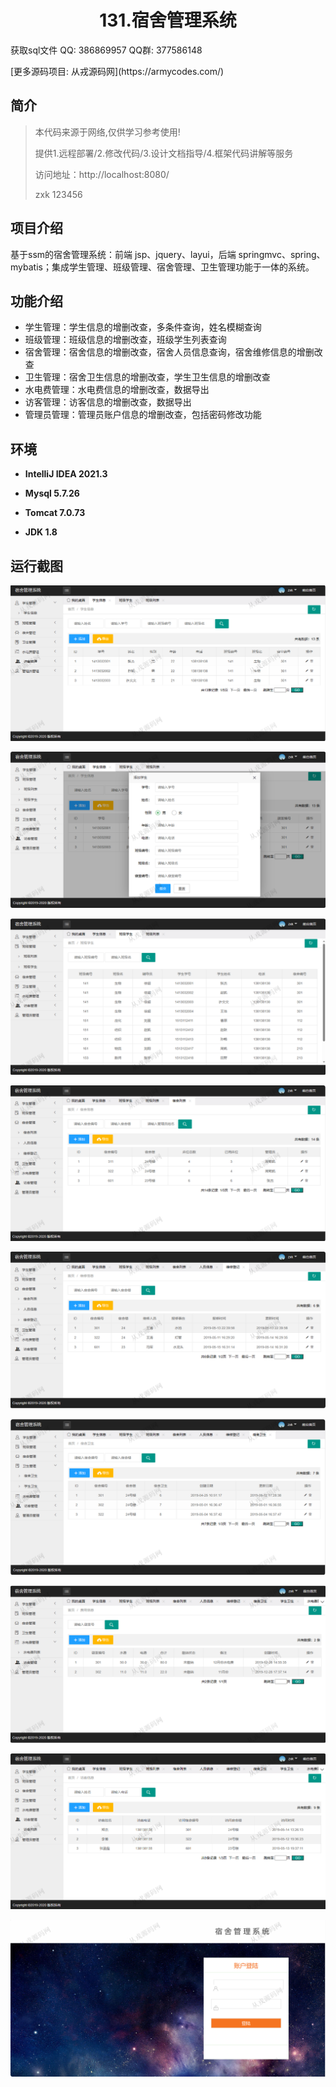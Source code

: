 <p><h1 align="center">131.宿舍管理系统</h1></p>

<p> 获取sql文件 QQ: 386869957 QQ群: 377586148 </p>
<p> [更多源码项目: 从戎源码网](https://armycodes.com/) </p>

## 简介

> 本代码来源于网络,仅供学习参考使用!
>
> 提供1.远程部署/2.修改代码/3.设计文档指导/4.框架代码讲解等服务
> 
> 访问地址：http://localhost:8080/
> 
> zxk 123456
> 

## 项目介绍
基于ssm的宿舍管理系统：前端 jsp、jquery、layui，后端 springmvc、spring、mybatis；集成学生管理、班级管理、宿舍管理、卫生管理功能于一体的系统。

## 功能介绍

- 学生管理：学生信息的增删改查，多条件查询，姓名模糊查询
- 班级管理：班级信息的增删改查，班级学生列表查询
- 宿舍管理：宿舍信息的增删改查，宿舍人员信息查询，宿舍维修信息的增删改查
- 卫生管理：宿舍卫生信息的增删改查，学生卫生信息的增删改查
- 水电费管理：水电费信息的增删改查，数据导出
- 访客管理：访客信息的增删改查，数据导出
- 管理员管理：管理员账户信息的增删改查，包括密码修改功能

## 环境

- <b>IntelliJ IDEA 2021.3</b>

- <b>Mysql 5.7.26</b>

- <b>Tomcat 7.0.73</b>

- <b>JDK 1.8</b>

## 运行截图
![](screenshot/1.png)

![](screenshot/2.png)

![](screenshot/3.png)

![](screenshot/4.png)

![](screenshot/5.png)

![](screenshot/6.png)

![](screenshot/7.png)

![](screenshot/8.png)

![](screenshot/9.png)